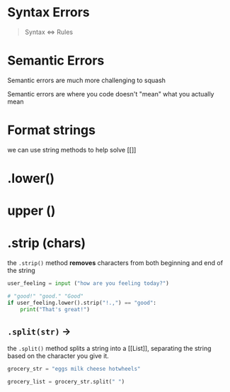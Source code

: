 # Syntax Errors

> Syntax <=> Rules

# Semantic Errors

Semantic errors are much more challenging to squash

Semantic errors are where you code doesn't "mean" what you actually mean

# Format strings
we can use string methods to help solve [[]]

# .lower()


# upper ()

# .strip (chars)
the `.strip()` method **removes** characters from both beginning and end of the string

```python
user_feeling = input ("how are you feeling today?")

# "good!" "good." "Good"
if user_feeling.lower().strip("!.,") == "good":
	print("That's great!")
```

## `.split(str)`  ->
the `.split()` method splits a string into a [[List]], separating the string based on the character you give it.

```python
grocery_str = "eggs milk cheese hotwheels"

grocery_list = grocery_str.split(" ")
```



